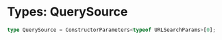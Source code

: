 # Types: QuerySource

```ts
type QuerySource = ConstructorParameters<typeof URLSearchParams>[0];
```
